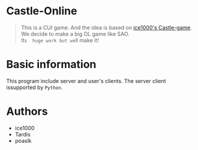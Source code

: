 # Castle-Online

> This is a CUI game. And the idea is based on [ice1000's Castle-game](https://github.com/ice1000/Castle-game).<br/>
We decide to make a big OL game like SAO.<br/>
It`s  huge work but we`ll make it!<br/>

# Basic information

This program include server and user's clients. The server client issupported by `Python`.

# Authors
 - ice1000
 - Tardis
 - poaslk
